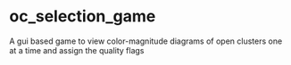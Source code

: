# oc_selection_game
A gui based game to view color-magnitude diagrams of open clusters one at a time and assign the quality flags
